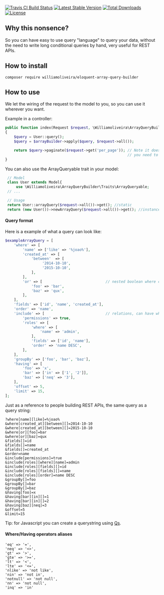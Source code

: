 [![Travis CI Build Status](https://travis-ci.org/williamoliveira/eloquent-array-query-builder.svg?branch=master)](https://travis-ci.org/williamoliveira/eloquent-array-query-builder)
[![Latest Stable Version](https://poser.pugx.org/williamoliveira/eloquent-array-query-builder/v/stable)](https://packagist.org/packages/williamoliveira/eloquent-array-query-builder)
[![Total Downloads](https://poser.pugx.org/williamoliveira/eloquent-array-query-builder/downloads)](https://packagist.org/packages/williamoliveira/eloquent-array-query-builder)
[![License](https://poser.pugx.org/williamoliveira/eloquent-array-query-builder/license)](https://packagist.org/packages/williamoliveira/eloquent-array-query-builder)

## Why this nonsence?

So you can have easy to use query "language" to query your data, without the need to write long conditional queries by hand, very useful for REST APIs.

## How to install

`composer require williamoliveira/eloquent-array-query-builder`
## How to use

We let the wiring of the request to the model to you, so you can use it wherever you want.

Example in a controller:
```php
public function index(Request $request, \Williamoliveira\ArrayQueryBuilder\ArrayBuilder $arrayBuilder)
{
    $query = User::query();
    $query = $arrayBuilder->apply($query, $request->all());

    return $query->paginate($request->get('per_page')); // Note it does not do pagination or call get(),
                                                        // you need to do it yourself
}
```

You can also use the ArrayQueryable trait in your model:
```php
 // Model
 class User extends Model{
     use \Williamoliveira\ArrayQueryBuilder\Traits\ArrayQueryable;
 // ...

 // Usage
 return User::arrayQuery($request->all())->get(); //static
 return (new User())->newArrayQuery($request->all())->get(); //instance
```

#### Query format

Here is a example of what a query can look like:
```php
$exampleArrayQuery = [
    'where' => [
        'name' => ['like' => '%joao%'],
        'created_at' => [
            'between'  => [
                 '2014-10-10',
                 '2015-10-10',
            ],
        ],
        'or' => [                             // nested boolean where clauses
            'foo' => 'bar',
            'baz' => 'qux',
        ],
    ],
    'fields' => ['id', 'name', 'created_at'],
    'order' => 'name',
    'include' => [                            // relations, can have where, order and fields
        'permissions' => true,
        'roles' => [
            'where' => [
                'name' => 'admin',
            ],
            'fields' => ['id', 'name'],
            'order' => 'name DESC',
        ],
    ],
    'groupBy' => ['foo', 'bar', 'baz'],
    'having' => [
        'foo' => 'x',
        'bar' => ['in' => ['1', '2']],
        'baz' => ['neq' => '3'],
    ],
    'offset' => 5,
    'limit' => 15,
];
```

Just as a reference to people building REST APIs, the same query as a query string:
```
?where[name][like]=%joao%
&where[created_at][between][]=2014-10-10
&where[created_at][between][]=2015-10-10
&where[or][foo]=bar
&where[or][baz]=qux
&fields[]=id
&fields[]=name
&fields[]=created_at
&order=name
&include[permissions]=true
&include[roles][where][name]=admin
&include[roles][fields][]=id
&include[roles][fields][]=name
&include[roles][order]=name DESC
&groupBy[]=foo
&groupBy[]=bar
&groupBy[]=baz
&having[foo]=x
&having[bar][in][]=1
&having[bar][in][]=2
&having[baz][neq]=3
&offset=5
&limit=15
```
Tip: for Javascript you can create a querystring using [Qs](https://github.com/ljharb/qs).

#### Where/Having operators aliases

```
'eq' => '=',
'neq' => '<>',
'gt' => '>',
'gte' => '>=',
'lt' => '<',
'lte' => '<=',
'nlike' => 'not like',
'nin' => 'not in',
'notnull' => 'not null',
'nn' => 'not null',
'inq' => 'in'
```

